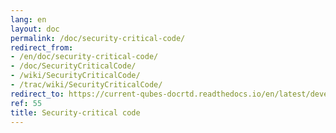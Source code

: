 ```yaml
---
lang: en
layout: doc
permalink: /doc/security-critical-code/
redirect_from:
- /en/doc/security-critical-code/
- /doc/SecurityCriticalCode/
- /wiki/SecurityCriticalCode/
- /trac/wiki/SecurityCriticalCode/
redirect_to: https://current-qubes-docrtd.readthedocs.io/en/latest/developer/system/security-critical-code.html
ref: 55
title: Security-critical code
---
```

